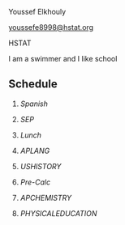 Youssef Elkhouly

youssefe8998@hstat.org

HSTAT

I am a swimmer and I like school

## Schedule

1. _Spanish_

2. _SEP_

3. _Lunch_

4. _APLANG_

5. _USHISTORY_

6. _Pre-Calc_

7. _APCHEMISTRY_

8. _PHYSICALEDUCATION_